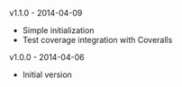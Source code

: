 v1.1.0 - 2014-04-09

* Simple initialization
* Test coverage integration with Coveralls

v1.0.0 - 2014-04-06

* Initial version
